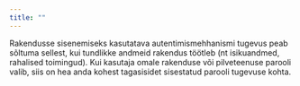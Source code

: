 ```yaml
---
title: ""
---
```

Rakendusse sisenemiseks kasutatava autentimismehhanismi tugevus peab sõltuma
sellest, kui tundlikke andmeid rakendus töötleb (nt isikuandmed, rahalised
toimingud). Kui kasutaja omale rakenduse või pilveteenuse parooli valib, siis on
hea anda kohest tagasisidet sisestatud parooli tugevuse kohta.
